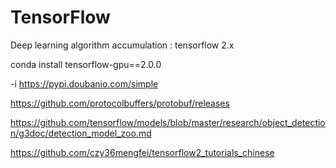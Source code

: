 # TensorFlow
Deep learning algorithm accumulation : tensorflow 2.x

conda install tensorflow-gpu==2.0.0

-i https://pypi.doubanio.com/simple

https://github.com/protocolbuffers/protobuf/releases


https://github.com/tensorflow/models/blob/master/research/object_detection/g3doc/detection_model_zoo.md


https://github.com/czy36mengfei/tensorflow2_tutorials_chinese
